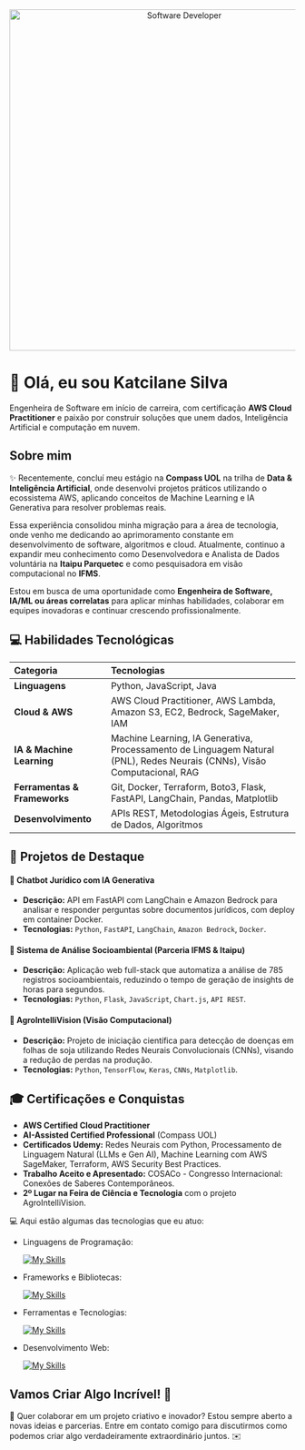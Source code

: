 <div align="center">
  <img src="https://octodex.github.com/images/mona-lovelace.png" alt="Software Developer" width="600">
</div>

# 🚀 Olá, eu sou Katcilane Silva

Engenheira de Software em início de carreira, com certificação **AWS Cloud Practitioner** e paixão por construir soluções que unem dados, Inteligência Artificial e computação em nuvem.

## Sobre mim

✨ Recentemente, concluí meu estágio na **Compass UOL** na trilha de **Data & Inteligência Artificial**, onde desenvolvi projetos práticos utilizando o ecossistema AWS, aplicando conceitos de Machine Learning e IA Generativa para resolver problemas reais.

Essa experiência consolidou minha migração para a área de tecnologia, onde venho me dedicando ao aprimoramento constante em desenvolvimento de software, algoritmos e cloud. Atualmente, continuo a expandir meu conhecimento como Desenvolvedora e Analista de Dados voluntária na **Itaipu Parquetec** e como pesquisadora em visão computacional no **IFMS**.

Estou em busca de uma oportunidade como **Engenheira de Software, IA/ML ou áreas correlatas** para aplicar minhas habilidades, colaborar em equipes inovadoras e continuar crescendo profissionalmente.

## 💻 Habilidades Tecnológicas

| Categoria | Tecnologias |
| :--- | :--- |
| **Linguagens** | Python, JavaScript, Java |
| **Cloud & AWS** | AWS Cloud Practitioner, AWS Lambda, Amazon S3, EC2, Bedrock, SageMaker, IAM |
| **IA & Machine Learning** | Machine Learning, IA Generativa, Processamento de Linguagem Natural (PNL), Redes Neurais (CNNs), Visão Computacional, RAG |
| **Ferramentas & Frameworks** | Git, Docker, Terraform, Boto3, Flask, FastAPI, LangChain, Pandas, Matplotlib |
| **Desenvolvimento** | APIs REST, Metodologias Ágeis, Estrutura de Dados, Algoritmos |

## 🚀 Projetos de Destaque

#### 🤖 Chatbot Jurídico com IA Generativa
- **Descrição:** API em FastAPI com LangChain e Amazon Bedrock para analisar e responder perguntas sobre documentos jurídicos, com deploy em container Docker.
- **Tecnologias:** `Python`, `FastAPI`, `LangChain`, `Amazon Bedrock`, `Docker`.

#### 🌿 Sistema de Análise Socioambiental (Parceria IFMS & Itaipu)
- **Descrição:** Aplicação web full-stack que automatiza a análise de 785 registros socioambientais, reduzindo o tempo de geração de insights de horas para segundos.
- **Tecnologias:** `Python`, `Flask`, `JavaScript`, `Chart.js`, `API REST`.

#### 🌾 AgroIntelliVision (Visão Computacional)
- **Descrição:** Projeto de iniciação científica para detecção de doenças em folhas de soja utilizando Redes Neurais Convolucionais (CNNs), visando a redução de perdas na produção.
- **Tecnologias:** `Python`, `TensorFlow`, `Keras`, `CNNs`, `Matplotlib`.

## 🎓 Certificações e Conquistas
- **AWS Certified Cloud Practitioner**
- **AI-Assisted Certified Professional** (Compass UOL)
- **Certificados Udemy:** Redes Neurais com Python, Processamento de Linguagem Natural (LLMs e Gen AI), Machine Learning com AWS SageMaker, Terraform, AWS Security Best Practices.
- **Trabalho Aceito e Apresentado:** COSACo - Congresso Internacional: Conexões de Saberes Contemporâneos.
- **2º Lugar na Feira de Ciência e Tecnologia** com o projeto AgroIntelliVision.

💻 Aqui estão algumas das tecnologias que eu atuo:

-  Linguagens de Programação: 

    [![My Skills](https://skillicons.dev/icons?i=java,javascript,python,nodejs,opencv,pytorch,regex,tensorflow)](https://skillicons.dev)
- Frameworks e Bibliotecas: 

    [![My Skills](https://skillicons.dev/icons?i=mysql,aws,docker,postman)](https://skillicons.dev)
- Ferramentas e Tecnologias: 

    [![My Skills](https://skillicons.dev/icons?i=git,github,vscode)](https://skillicons.dev)
- Desenvolvimento Web:

    [![My Skills](https://skillicons.dev/icons?i=html,css)](https://skillicons.dev) 




## Vamos Criar Algo Incrível! 💫

💬 Quer colaborar em um projeto criativo e inovador? Estou sempre aberto a novas ideias e parcerias. Entre em contato comigo para discutirmos como podemos criar algo verdadeiramente extraordinário juntos. ✉️


